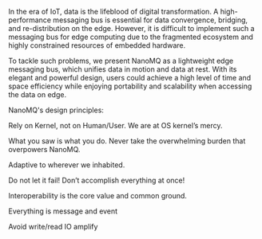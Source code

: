 In the era of IoT, data is the lifeblood of digital transformation. A high-performance messaging bus is essential for data convergence, bridging, and re-distribution on the edge. However, it is difficult to implement such a messaging bus for edge computing due to the fragmented ecosystem and highly constrained resources of embedded hardware.

To tackle such problems,  we present NanoMQ as a lightweight edge messaging bus, which unifies data in motion and data at rest. With its elegant and powerful design, users could achieve a high level of time and space efficiency while enjoying portability and scalability when accessing the data on edge.

NanoMQ's design principles:

Rely on Kernel, not on Human/User. We are at OS kernel’s mercy.

What you saw is what you do. Never take the overwhelming burden that overpowers NanoMQ.

Adaptive to wherever we inhabited.

Do not let it fail! Don’t accomplish everything at once!

Interoperability is the core value and common ground.

Everything is message and event

Avoid write/read IO amplify